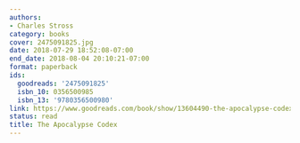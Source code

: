 ```yaml
---
authors:
- Charles Stross
category: books
cover: 2475091825.jpg
date: 2018-07-29 18:52:08-07:00
end_date: 2018-08-04 20:10:21-07:00
format: paperback
ids:
  goodreads: '2475091825'
  isbn_10: 0356500985
  isbn_13: '9780356500980'
link: https://www.goodreads.com/book/show/13604490-the-apocalypse-codex
status: read
title: The Apocalypse Codex
---
```

